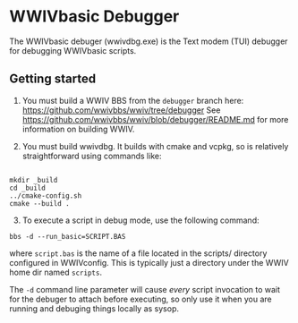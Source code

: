 # WWIVbasic Debugger

The WWIVbasic debuger (wwivdbg.exe) is the Text modem (TUI) debugger
for debugging WWIVbasic scripts.

## Getting started

1. You must build a WWIV BBS from the `debugger` branch here:
   https://github.com/wwivbbs/wwiv/tree/debugger
   See https://github.com/wwivbbs/wwiv/blob/debugger/README.md for
   more information on building WWIV.

2. You must build wwivdbg.  It builds with cmake and vcpkg, so is
   relatively straightforward using commands like:

```shell

mkdir _build
cd _build 
../cmake-config.sh 
cmake --build .

```

3. To execute a script in debug mode, use the following command:

``` bbs -d --run_basic=SCRIPT.BAS ```

where ```script.bas``` is the name of a file located in the scripts/ 
directory configured in WWIVconfig.  This is typically just a directory
under the WWIV home dir named ```scripts```.

The ```-d``` command line parameter will cause *every* script invocation
to wait for the debuger to attach before executing, so only use it when
you are running and debuging things locally as sysop.